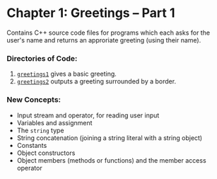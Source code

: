 # Chapter 1: Greetings – Part 1

Contains C++ source code files for programs which each asks for the user's name and returns an approriate greeting (using their name).

### Directories of Code:
1) [`greetings1`](greetings1) gives a basic greeting.
2) [`greetings2`](greetings2) outputs a greeting surrounded by a border.

### New Concepts:
* Input stream and operator, for reading user input
* Variables and assignment
* The `string` type
* String concatenation (joining a string literal with a string object)
* Constants
* Object constructors
* Object members (methods or functions) and the member access operator
